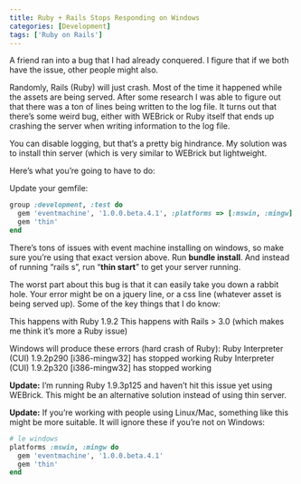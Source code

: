 ```yaml
---
title: Ruby + Rails Stops Responding on Windows
categories: [Development]
tags: ['Ruby on Rails']
---
```



A friend ran into a bug that I had already conquered. I figure that if we both have the issue, other people might also.

Randomly, Rails (Ruby) will just crash. Most of the time it happened while the assets are being served. After some research I was able to figure out that there was a ton of lines being written to the log file. It turns out that there’s some weird bug, either with WEBrick or Ruby itself that ends up crashing the server when writing information to the log file.

You can disable logging, but that’s a pretty big hindrance. My solution was to install thin server (which is very similar to WEBrick but lightweight.

Here’s what you’re going to have to do:

Update your gemfile:
```ruby
group :development, :test do
  gem 'eventmachine', '1.0.0.beta.4.1', :platforms => [:mswin, :mingw]
  gem 'thin'
end
```

There’s tons of issues with event machine installing on windows, so make sure you’re using that exact version above. Run **bundle install**. And instead of running “rails s”, run “**thin start**” to get your server running.

The worst part about this bug is that it can easily take you down a rabbit hole. Your error might be on a jquery line, or a css line (whatever asset is being served up). Some of the key things that I do know:

This happens with Ruby 1.9.2
This happens with Rails > 3.0 (which makes me think it’s more a Ruby issue)

Windows will produce these errors (hard crash of Ruby):
Ruby Interpreter (CUI) 1.9.2p290 [i386-mingw32] has stopped working
Ruby Interpreter (CUI) 1.9.2p320 [i386-mingw32] has stopped working

**Update:** I’m running Ruby 1.9.3p125 and haven’t hit this issue yet using WEBrick. This might be an alternative solution instead of using thin server.

**Update:** If you’re working with people using Linux/Mac, something like this might be more suitable. It will ignore these if you’re not on Windows:

```ruby
# le windows
platforms :mswin, :mingw do
  gem 'eventmachine', '1.0.0.beta.4.1'
  gem 'thin'
end
```

